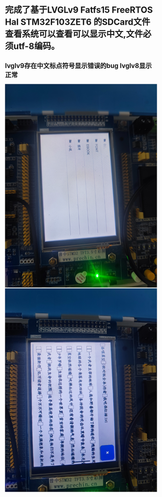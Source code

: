 # 完成了基于LVGLv9 Fatfs15 FreeRTOS Hal STM32F103ZET6 的SDCard文件查看系统可以查看可以显示中文,文件必须utf-8编码。
## lvglv9存在中文标点符号显示错误的bug lvglv8显示正常

![Image_text](https://github.com/HaozeZeng/SDcardFileViewer/blob/master/image/%E6%95%88%E6%9E%9C%E5%9B%BE1.jpg)
![Image_text](https://github.com/HaozeZeng/SDcardFileViewer/blob/master/image/%E6%95%88%E6%9E%9C%E5%9B%BE2.jpg)
